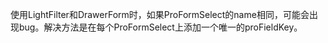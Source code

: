 使用LightFilter和DrawerForm时，如果ProFormSelect的name相同，可能会出现bug。解决方法是在每个ProFormSelect上添加一个唯一的proFieldKey。
